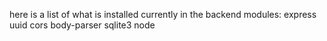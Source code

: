 here is a list of what is installed currently in the backend modules:
    express
    uuid
    cors
    body-parser
    sqlite3
    node
